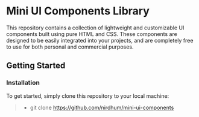 # Mini UI Components Library

This repository contains a collection of lightweight and customizable UI components built using pure HTML and CSS. These components are designed to be easily integrated into your projects, and are completely free to use for both personal and commercial purposes.

## Getting Started

### Installation
To get started, simply clone this repository to your local machine:

>- git clone https://github.com/nirdhum/mini-ui-components


